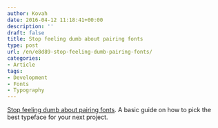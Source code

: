 ```yaml
---
author: Kovah
date: 2016-04-12 11:18:41+00:00
description: ''
draft: false
title: Stop feeling dumb about pairing fonts
type: post
url: /en/e8d89-stop-feeling-dumb-pairing-fonts/
categories:
- Article
tags:
- Development
- Fonts
- Typography
---
```


[Stop feeling dumb about pairing fonts](http://typeburrito.com/2016/03/18/stop-feeling-dumb-about-pairing-fonts.html). A basic guide on how to pick the best typeface for your next project.
